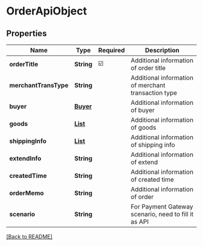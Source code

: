 # OrderApiObject
## Properties

| Name | Type | Required | Description |
| ------------- | ------------- | ------------- | ------------- |
| **orderTitle** | **String** | ☑️ | Additional information of order title |
| **merchantTransType** | **String** |  | Additional information of merchant transaction type |
| **buyer** | [**Buyer**](Buyer.md) |  | Additional information of buyer |
| **goods** | [**List**](Goods.md) |  | Additional information of goods |
| **shippingInfo** | [**List**](ShippingInfo.md) |  | Additional information of shipping info |
| **extendInfo** | **String** |  | Additional information of extend |
| **createdTime** | **String** |  | Additional information of created time |
| **orderMemo** | **String** |  | Additional information of order |
| **scenario** | **String** |  | For Payment Gateway scenario, need to fill it as API |

[[Back to README]](../../../../README.md)
